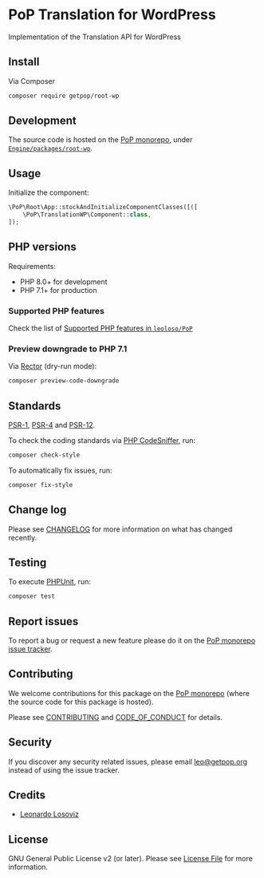 # PoP Translation for WordPress

<!--
[![Build Status][ico-travis]][link-travis]
[![Quality Score][ico-code-quality]][link-code-quality]
[![Software License][ico-license]](LICENSE.md)
[![Latest Version on Packagist][ico-version]][link-packagist]
[![Coverage Status][ico-scrutinizer]][link-scrutinizer]
[![Total Downloads][ico-downloads]][link-downloads]
-->

Implementation of the Translation API for WordPress

## Install

Via Composer

``` bash
composer require getpop/root-wp
```

## Development

The source code is hosted on the [PoP monorepo](https://github.com/leoloso/PoP), under [`Engine/packages/root-wp`](https://github.com/leoloso/PoP/tree/master/layers/Engine/packages/root-wp).

## Usage

Initialize the component:

``` php
\PoP\Root\App::stockAndInitializeComponentClasses([([
    \PoP\TranslationWP\Component::class,
]);
```

## PHP versions

Requirements:

- PHP 8.0+ for development
- PHP 7.1+ for production

### Supported PHP features

Check the list of [Supported PHP features in `leoloso/PoP`](https://github.com/leoloso/PoP/blob/master/docs/supported-php-features.md)

### Preview downgrade to PHP 7.1

Via [Rector](https://github.com/rectorphp/rector) (dry-run mode):

```bash
composer preview-code-downgrade
```

## Standards

[PSR-1](https://www.php-fig.org/psr/psr-1), [PSR-4](https://www.php-fig.org/psr/psr-4) and [PSR-12](https://www.php-fig.org/psr/psr-12).

To check the coding standards via [PHP CodeSniffer](https://github.com/squizlabs/PHP_CodeSniffer), run:

``` bash
composer check-style
```

To automatically fix issues, run:

``` bash
composer fix-style
```

## Change log

Please see [CHANGELOG](CHANGELOG.md) for more information on what has changed recently.

## Testing

To execute [PHPUnit](https://phpunit.de/), run:

``` bash
composer test
```

## Report issues

To report a bug or request a new feature please do it on the [PoP monorepo issue tracker](https://github.com/leoloso/PoP/issues).

## Contributing

We welcome contributions for this package on the [PoP monorepo](https://github.com/leoloso/PoP) (where the source code for this package is hosted).

Please see [CONTRIBUTING](CONTRIBUTING.md) and [CODE_OF_CONDUCT](CODE_OF_CONDUCT.md) for details.

## Security

If you discover any security related issues, please email leo@getpop.org instead of using the issue tracker.

## Credits

- [Leonardo Losoviz][link-author]

## License

GNU General Public License v2 (or later). Please see [License File](LICENSE.md) for more information.

[ico-version]: https://img.shields.io/packagist/v/getpop/root-wp.svg?style=flat-square
[ico-license]: https://img.shields.io/badge/license-GPLv2-brightgreen.svg?style=flat-square
[ico-travis]: https://img.shields.io/travis/getpop/root-wp/master.svg?style=flat-square
[ico-scrutinizer]: https://img.shields.io/scrutinizer/coverage/g/getpop/root-wp.svg?style=flat-square
[ico-code-quality]: https://img.shields.io/scrutinizer/g/getpop/root-wp.svg?style=flat-square
[ico-downloads]: https://img.shields.io/packagist/dt/getpop/root-wp.svg?style=flat-square

[link-packagist]: https://packagist.org/packages/getpop/root-wp
[link-travis]: https://travis-ci.org/getpop/root-wp
[link-scrutinizer]: https://scrutinizer-ci.com/g/getpop/root-wp/code-structure
[link-code-quality]: https://scrutinizer-ci.com/g/getpop/root-wp
[link-downloads]: https://packagist.org/packages/getpop/root-wp
[link-contributors]: ../../../../../../contributors
[link-author]: https://github.com/leoloso
